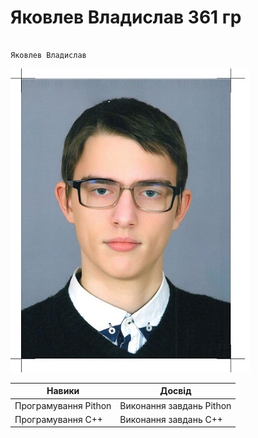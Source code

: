 # Яковлев Владислав 361 гр
                                                                      Яковлев Владислав
![Screnshot](https://github.com/vladislav361/-361-/blob/main/pimg161.jpg)


| Навики                   | Досвід                      |
|--------------------------|-----------------------------|
| Програмування Pithon     | Виконання завдань Pithon    |
| Програмування С++        | Виконання завдань С++       |
 

